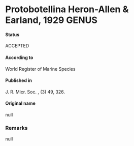 Protobotellina Heron-Allen & Earland, 1929 GENUS
=======

#### Status
ACCEPTED

#### According to
World Register of Marine Species

#### Published in
J. R. Micr. Soc. , (3) 49, 326.

#### Original name
null

### Remarks
null